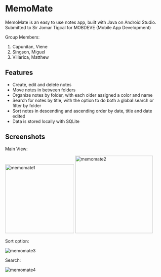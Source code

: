 # MemoMate

MemoMate is an easy to use notes app, built with Java on Android Studio. Submitted to Sir Jomar Tigcal for MOBDEVE (Mobile App Development)

Group Members:
1. Capunitan, Viene
2. Singson, Miguel
3. Villarica, Matthew

## Features
- Create, edit and delete notes
- Move notes in between folders
- Organize notes by folder, with each older assigned a color and name
- Search for notes by title, with the option to do both a global search or filter by folder
- Sort notes in descending and ascending order by date, title and date edited
- Data is stored locally with SQLite
## Screenshots
Main View:

<img width="223" alt="memomate1" src="https://github.com/antimatter07/NotesApp/assets/53604004/40ce0f03-7edf-4721-8951-a19ab34ca4ee">



<img width="251" alt="memomate2" src="https://github.com/antimatter07/NotesApp/assets/53604004/e450b703-7bfb-49fc-b8b7-5dddbbd25814">

Sort option:

![memomate3](https://github.com/antimatter07/NotesApp/assets/53604004/69b0ce92-1ee3-477b-b226-a418554e3be3)


Search:

![memomate4](https://github.com/antimatter07/NotesApp/assets/53604004/008cc4ff-5e8d-4d55-b49b-019d3198c9a6)

